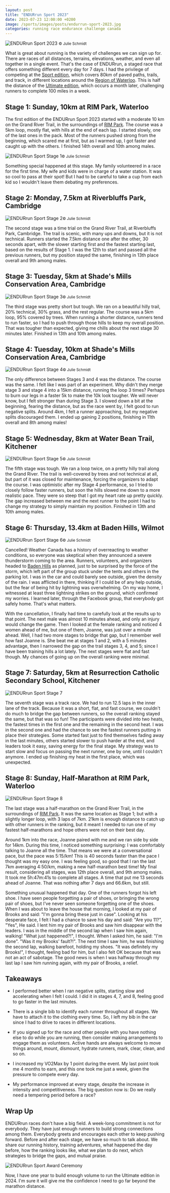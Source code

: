 ```yaml
---
layout: post
title: "ENDURrun Sport 2023"
date: 2023-07-23 12:00:00 +0200
image: /sports/images/posts/endurrun-sport-2023.jpg
categories: running race endurance challenge canada
---
```


![ENDURrun Sport 2023](/sports/images/posts/endurrun-sport-2023.jpg) <small>© Julie Schmidt</small>

What is great about running is the variety of challenges we can sign up for. There are races of all distances, terrains, elevations, weather, and even all together in a single event. That's the case of ENDURrun, a staged race that offers something different every day for 7 days. I had the privilege of competing at the [Sport edition](https://raceroster.com/events/2023/63424/the-2023-endurrun-sport-80-km), which covers 80km of paved paths, trails, and track, in different locations around the [Region of Waterloo](https://www.regionofwaterloo.ca). This is half the distance of the [Ultimate edition](https://raceroster.com/events/2023/63421/the-endurrun-2023), which occurs a month later, challenging runners to complete 100 miles in a week.

<!-- more -->

## Stage 1: Sunday, 10km at RIM Park, Waterloo

The first edition of the ENDURrun Sport 2023 started with a moderate 10 km on the Grand River Trail, in the surroundings of [RIM Park](https://www.waterloo.ca/en/things-to-do/rim-park.aspx). The course was a 5km loop, mostly flat, with hills at the end of each lap. I started slowly, one of the last ones in the pack. Most of the runners pushed strong from the beginning, which scared me at first, but as I warmed up, I got faster and caught up with the others. I finished 14th overall and 10th among males.

![ENDURrun Sport Stage 1](/sports/images/posts/endurrun-sport-stage1-2023.jpg)<small>© Julie Schmidt</small>

Something special happened at this stage. My family volunteered in a race for the first time. My wife and kids were in charge of a water station. It was so cool to pass at their spot! But I had to be careful to take a cup from each kid so I wouldn't leave them debating my preferences.

## Stage 2: Monday, 7.5km at Riverbluffs Park, Cambridge

![ENDURrun Sport Stage 2](/sports/images/posts/endurrun-sport-stage2-2023.jpg)<small>© Julie Schmidt</small>

The second stage was a time trial on the Grand River Trail, at Riverbluffs Park, Cambridge. The trail is scenic, with many ups and downs, but it is not technical. Runners started the 7.5km distance one after the other, 30 seconds apart, with the slower starting first and the fastest starting last, based on the results of Stage 1. I was the 12th to start and passed all the previous runners, but my position stayed the same, finishing in 13th place overall and 9th among males.

## Stage 3: Tuesday, 5km at Shade's Mills Conservation Area, Cambridge

![ENDURrun Sport Stage 3](/sports/images/posts/endurrun-sport-stage3-2023.jpg)<small>© Julie Schmidt</small>

The third stage was pretty short but tough. We ran on a beautiful hilly trail, 20% technical, 30% grass, and the rest regular. The course was a 5km loop, 95% covered by trees. When running a shorter distance, runners tend to run faster, so I had to push through those hills to keep my overall position. That was tougher than expected, giving me chills about the next stage 30 minutes later. Finished in 13th and 10th among males.

## Stage 4: Tuesday, 10km at Shade's Mills Conservation Area, Cambridge

![ENDURrun Sport Stage 4](/sports/images/posts/endurrun-sport-stage4-2023.jpg)<small>© Julie Schmidt</small>

The only difference between Stages 3 and 4 was the distance. The course was the same. I felt like I was part of an experiment. Why didn't they merge stage 3 and stage 4 into a 15km distance, running the loop 3 times? Perhaps to burn our legs in a faster 5k to make the 10k look tougher. We will never know, but I felt stronger than during Stage 3. I slowed down a bit at the beginning, fearing the distance, but as the race went by, I felt good to run negative splits. Around 4km, I felt a runner approaching, but my negative splits discouraged them. I ended up gaining 2 positions, finishing in 11th overall and 8th among males!

## Stage 5: Wednesday, 8km at Water Bean Trail, Kitchener

![ENDURrun Sport Stage 5](/sports/images/posts/endurrun-sport-stage5-2023.jpg)<small>© Julie Schmidt</small>

The fifth stage was tough. We ran a loop twice, on a pretty hilly trail along the Grand River. The trail is well-covered by trees and not technical at all, but part of it was closed for maintenance, forcing the organizers to adapt the course. I was optimistic after my Stage 4 performance, so I tried to closely follow faster runners, but soon the hills slowed me down to a more realistic pace. They were so steep that I got my heart rate up pretty quickly. The gap increased between me and the next runner to the point I had to change my strategy to simply maintain my position. Finished in 13th and 10th among males.

## Stage 6: Thursday, 13.4km at Baden Hills, Wilmot

![ENDURrun Sport Stage 6](/sports/images/posts/endurrun-sport-stage6-2023.jpg)<small>© Julie Schmidt</small>

Cancelled! Weather Canada has a history of overreacting to weather conditions, so everyone was skeptical when they announced a severe thunderstorm coming to the area. Runners, volunteers, and organizers headed to [Baden Hills](https://www.wilmot.ca/en/things-to-do/baden-hills.aspx) as planned, just to be surprised by the force of the storm, which left part of the group stuck under the tents and others in the parking lot. I was in the car and could barely see outside, given the density of the rain. I was afflicted in there, thinking if I could be of any help outside, but the fear of being hit by lightning was overwhelming. On my way home, I witnessed at least three lightning strikes on the ground, which confirmed my worries. I learned later, through the Facebook group, that everybody got safely home. That's what matters.

With the cancellation, I finally had time to carefully look at the results up to that point. The next male was almost 10 minutes ahead, and only an injury would change the game. Then I looked at the female ranking and noticed 4 women ahead of me, but one of them, Joanne, was just over a minute ahead. Well, I had two more stages to bridge that gap, but I remember well how fast Joanne is. She beat me at stages 1 and 2, with a 5 minutes advantage, then I narrowed the gap on the trail stages 3, 4, and 5; since I have been training hills a lot lately. The next stages were flat and fast though. My chances of going up on the overall ranking were minimal.

## Stage 7: Saturday, 5km at Resurrection Catholic Secondary School, Kitchener

![ENDURrun Sport Stage 7](/sports/images/posts/endurrun-sport-stage7-2023.jpg)

The seventh stage was a track race. We had to run 12.5 laps in the inner lane of the track. Because it was a short, flat, and fast course, we couldn't do much to bridge the gap between runners, so the overall ranking stayed the same, but that was so fun! The participants were divided into two heats, the fastest times in the first one and the remaining in the second heat. I was in the second one and had the chance to see the fastest runners putting in place their strategies. Some started fast just to find themselves fading away in the last minutes, others started slower to push harder at the end, and leaders took it easy, saving energy for the final stage. My strategy was to start slow and focus on passing the next runner, one by one, until I couldn't anymore. I ended up finishing my heat in the first place, which was unexpected.

## Stage 8: Sunday, Half-Marathon at RIM Park, Waterloo

![ENDURrun Sport Stage 8](/sports/images/posts/endurrun-sport-stage8-2023.jpg)

The last stage was a half-marathon on the Grand River Trail, in the surroundings of [RIM Park](https://www.waterloo.ca/en/things-to-do/rim-park.aspx). It was the same location as Stage 1; but with a slightly longer loop, with 3 laps of 7km. 21km is enough distance to catch up with other runners in the ranking, but it meant I needed to run one of my fastest half-marathons and hope others were not on their best day.

Around 1km into the race, Joanne paired with me and we ran side by side for 14km. During this time, I noticed something surprising: I was comfortably talking to Joanne all the time. That means we were at a conversational pace, but the pace was 5:15/km! This is 40 seconds faster than the pace I thought was my easy one. I was feeling good, so good that I ran the last 7km averaging 4:50/km, making a new half-marathon best time! My final result, considering all stages, was 12th place overall, and 9th among males. It took me 5h:47m:41s to complete all stages. A time that put me 13 seconds ahead of Joanne. That was nothing after 7 days and 66.6km, but still.

Something unusual happened that day. One of the runners forgot his left shoe. I have seen people forgetting a pair of shoes, or bringing the wrong pair of shoes, but I've never seen someone forgetting one of the shoes. When I was about to leave the house that morning, I looked at my pair of Brooks and said: "I'm gonna bring these just in case". Looking at his desperate face, I felt I had a chance to save his day and said: "Are you 11?", "Yes", He said. I lent him my pair of Brooks and saw him disappear with the leaders. I was in the middle of the second lap when I saw him again, walking! "What just happened?!", I thought. When I asked him, he said: "I'm done". "Was it my Brooks' fault?!". The next time I saw him, he was finishing the second lap, walking barefoot, holding my shoes. "It was definitely my Brooks!", I thought, feeling bad for him, but I also felt OK because that was not an act of sabotage. The good news is when I was halfway through my last lap I saw him running again, with my pair of Brooks, a relief.

## Takeaways

 - I performed better when I ran negative splits, starting slow and accelerating when I felt I could. I did it in stages 4, 7, and 8, feeling good to go faster in the last minutes.

 - There is a single bib to identify each runner throughout all stages. We have to attach it to the clothing every time. So, I left my bib in the car since I had to drive to races in different locations.

 - If you signed up for the race and other people with you have nothing else to do while you are running, then consider making arrangements to engage them as volunteers. Active hands are always welcome to move things around, mount, dismount, hydrate runners, mark, clear, clean, and so on.

 - I increased my VO2Max by 1 point during the event. My last point took me 4 months to earn, and this one took me just a week, given the pressure to compete every day.

 - My performance improved at every stage, despite the increase in intensity and competitiveness. The big question now is: Do we really need a tempering period before a race?

## Wrap Up

ENDURrun races don't have a big field. A week-long commitment is not for everybody. They have just enough runners to build strong connections among them. Everybody greets and encourages each other to keep pushing forward. Before and after each stage, we have so much to talk about. We share our running history, training adventures, what happened the day before, how the ranking looks like, what we plan to do next, which strategies to bridge the gaps, and mutual praise.

![ENDURrun Sport Award Ceremony](/sports/images/posts/endurrun-sport-award-2023.jpg)

Now, I have one year to build enough volume to run the Ultimate edition in 2024. I'm sure it will give me the confidence I need to go far beyond the marathon distance.
